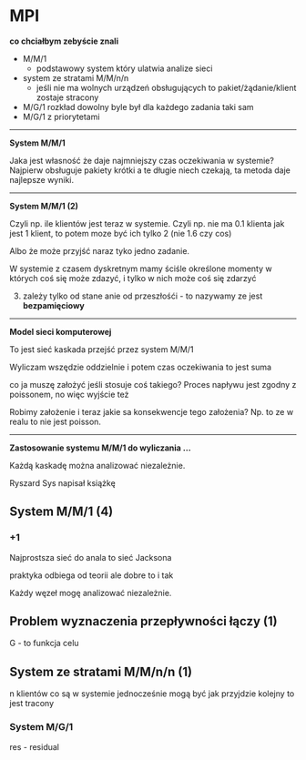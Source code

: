
# MPI

**co chciałbym zebyście znali**

- M/M/1
  - podstawowy system który ulatwia analize sieci
- system ze stratami M/M/n/n
  - jeśli nie ma wolnych urządzeń obsługujących to pakiet/żądanie/klient zostaje stracony
- M/G/1 rozkład dowolny byle był dla każdego zadania taki sam
- M/G/1 z priorytetami

***

**System M/M/1**

Jaka jest własność że daje najmniejszy czas oczekiwania w systemie? Najpierw obsługuje pakiety krótki a te długie niech czekają, ta metoda daje najlepsze wyniki.

***

**System M/M/1 (2)**

Czyli np. ile klientów jest teraz w systemie. Czyli np. nie ma 0.1 klienta jak jest 1 klient, to potem moze być ich tylko 2 (nie 1.6 czy cos)

Albo że może przyjść naraz tyko jedno zadanie.

W systemie z czasem dyskretnym mamy ściśle określone momenty w których coś się może zdazyć, i tylko w nich może coś się zdarzyć

3) zależy tylko od stane anie od przeszłośći - to nazywamy ze jest **bezpamięciowy**

***

**Model sieci komputerowej**

To jest sieć kaskada przejść przez system M/M/1

Wyliczam wszędzie oddzielnie i potem czas oczekiwania to jest suma

co ja muszę założyć jeśli stosuje coś takiego? Proces napływu jest zgodny z poissonem, no więc wyjście też

Robimy założenie i teraz jakie sa konsekwencje tego założenia? Np. to ze w realu to nie jest poisson.

***

**Zastosowanie systemu M/M/1 do wyliczania ...**

Każdą kaskadę można analizować niezależnie.


Ryszard Sys napisał książkę

## System M/M/1 (4)

### +1

Najprostsza sieć do anala to sieć Jacksona

praktyka odbiega od teorii ale dobre to i tak

Każdy węzeł mogę analizować niezależnie.

## Problem wyznaczenia przepływności łączy (1)

G - to funkcja celu

## System ze stratami M/M/n/n (1)

n klientów co są w systemie jednocześnie mogą być jak przyjdzie kolejny to jest tracony

### System M/G/1

res - residual

